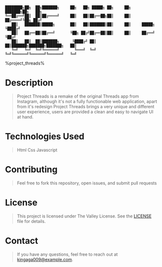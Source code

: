 ```
████████╗██╗  ██╗███████╗     ██╗   ██╗ █████╗ ██╗     ██╗     ███████╗██╗   ██╗
╚══██╔══╝██║  ██║██╔════╝     ██║   ██║██╔══██╗██║     ██║     ██╔════╝╚██╗ ██╔╝
   ██║   ███████║█████╗       ██║   ██║███████║██║     ██║     █████╗   ╚████╔╝ 
   ██║   ██╔══██║██╔══╝       ╚██╗ ██╔╝██╔══██║██║     ██║     ██╔══╝    ╚██╔╝  
   ██║   ██║  ██║███████╗      ╚████╔╝ ██║  ██║███████╗███████╗███████╗   ██║   
   ╚═╝   ╚═╝  ╚═╝╚══════╝       ╚═══╝  ╚═╝  ╚═╝╚══════╝╚══════╝╚══════╝   ╚═╝   
```
%project_threads%

# Description
  > Project Threads is a remake of the original Threads app from Instagram, although it's not a fully functionable web application,
apart from it's redesign Project Threads brings a very unique and different user experience,
users are provided a clean and easy to navigate UI at hand.

# Technologies Used
 > Html
 > Css
 > Javascript

# Contributing
 > Feel free to fork this repository, open issues, and submit pull requests

# License
 > This project is licensed under The Valley License. See the [LICENSE](./The%20Valley%20License.md) file for details.

# Contact
 > If you have any questions, feel free to reach out at kingaga009@example.com.
